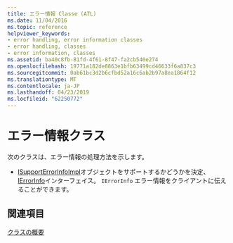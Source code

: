 ```yaml
---
title: エラー情報 Classe (ATL)
ms.date: 11/04/2016
ms.topic: reference
helpviewer_keywords:
- error handling, error information classes
- error handling, classes
- error information, classes
ms.assetid: ba40c8fb-81fd-4f61-8f47-fa2cb540e274
ms.openlocfilehash: 19771a182de8863e1bfb63499cd46633f6a837c3
ms.sourcegitcommit: 0ab61bc3d2b6cfbd52a16c6ab2b97a8ea1864f12
ms.translationtype: MT
ms.contentlocale: ja-JP
ms.lasthandoff: 04/23/2019
ms.locfileid: "62250772"
---
```

# <a name="error-information-classes"></a>エラー情報クラス

次のクラスは、エラー情報の処理方法を示します。

- [ISupportErrorInfoImpl](../atl/reference/isupporterrorinfoimpl-class.md)オブジェクトをサポートするかどうかを決定、 [IErrorInfo](/windows/desktop/api/oaidl/nn-oaidl-ierrorinfo)インターフェイス。 `IErrorInfo` エラー情報をクライアントに伝えることができます。

## <a name="see-also"></a>関連項目

[クラスの概要](../atl/atl-class-overview.md)
